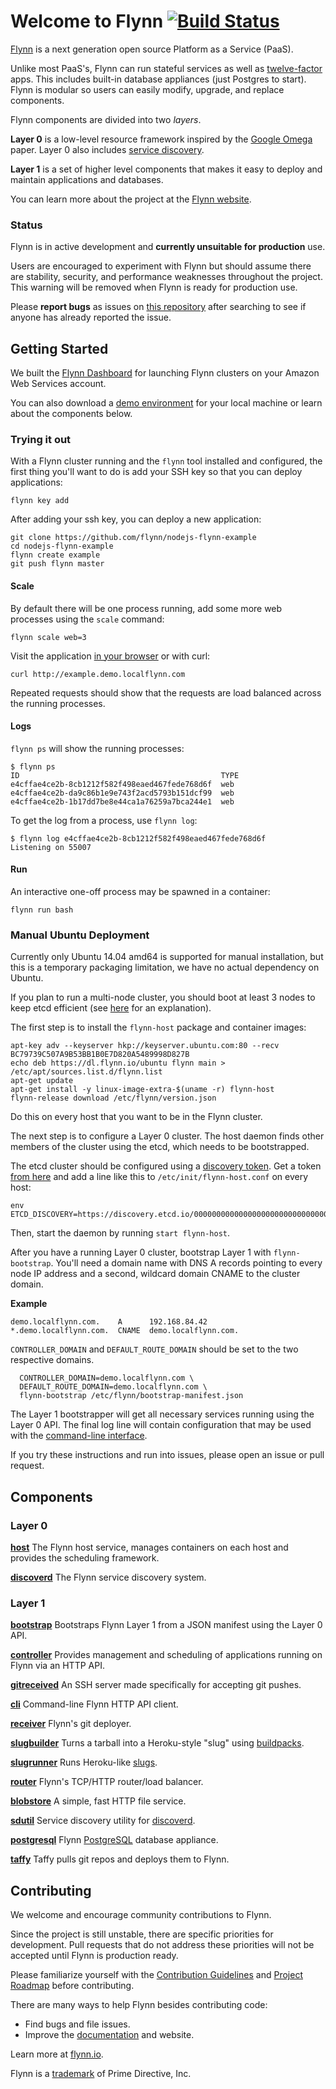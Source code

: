# Welcome to Flynn [![Build Status](https://travis-ci.org/flynn/flynn.svg?branch=master)](https://travis-ci.org/flynn/flynn)

[Flynn](https://flynn.io) is a next generation open source Platform as a Service
(PaaS).

Unlike most PaaS's, Flynn can run stateful services as well as [twelve-factor
](http://12factor.net/) apps. This includes built-in database appliances (just
Postgres to start). Flynn is modular so users can easily modify, upgrade, and
replace components.

Flynn components are divided into two _layers_.

**Layer 0** is a low-level resource framework inspired by the [Google
Omega](http://eurosys2013.tudos.org/wp-content/uploads/2013/paper/Schwarzkopf.pdf)
paper. Layer 0 also includes [service discovery](/discoverd).

**Layer 1** is a set of higher level components that makes it easy to deploy and
maintain applications and databases.

You can learn more about the project at the [Flynn website](https://flynn.io).

### Status

Flynn is in active development and **currently unsuitable for production** use.

Users are encouraged to experiment with Flynn but should assume there are
stability, security, and performance weaknesses throughout the project. This
warning will be removed when Flynn is ready for production use.

Please **report bugs** as issues on [this
repository](https://github.com/flynn/flynn/issues) after searching to see if
anyone has already reported the issue.

## Getting Started

We built the [Flynn Dashboard](https://dashboard.flynn.io) for launching Flynn clusters on your
Amazon Web Services account.

You can also download a [demo environment](/demo) for your local machine or
learn about the components below.

### Trying it out

With a Flynn cluster running and the `flynn` tool installed and configured, the
first thing you'll want to do is add your SSH key so that you can deploy
applications:

```text
flynn key add
```

After adding your ssh key, you can deploy a new application:

```text
git clone https://github.com/flynn/nodejs-flynn-example
cd nodejs-flynn-example
flynn create example
git push flynn master
```

#### Scale

By default there will be one process running, add some more web processes using
the `scale` command:

```text
flynn scale web=3
```

Visit the application [in your browser](http://example.demo.localflynn.com) or with curl:

```text
curl http://example.demo.localflynn.com
```

Repeated requests should show that the requests are load balanced across the
running processes.

#### Logs

`flynn ps` will show the running processes:

```text
$ flynn ps
ID                                             TYPE
e4cffae4ce2b-8cb1212f582f498eaed467fede768d6f  web
e4cffae4ce2b-da9c86b1e9e743f2acd5793b151dcf99  web
e4cffae4ce2b-1b17dd7be8e44ca1a76259a7bca244e1  web
```

To get the log from a process, use `flynn log`:

```text
$ flynn log e4cffae4ce2b-8cb1212f582f498eaed467fede768d6f
Listening on 55007
```

#### Run

An interactive one-off process may be spawned in a container:

```text
flynn run bash
```


### Manual Ubuntu Deployment

Currently only Ubuntu 14.04 amd64 is supported for manual installation, but this
is a temporary packaging limitation, we have no actual dependency on Ubuntu.

If you plan to run a multi-node cluster, you should boot at least 3 nodes to keep etcd efficient
(see [here](https://github.com/coreos/etcd/blob/v0.4.6/Documentation/optimal-cluster-size.md) for
an explanation).

The first step is to install the `flynn-host` package and container images:

```text
apt-key adv --keyserver hkp://keyserver.ubuntu.com:80 --recv BC79739C507A9B53BB1B0E7D820A5489998D827B
echo deb https://dl.flynn.io/ubuntu flynn main > /etc/apt/sources.list.d/flynn.list
apt-get update
apt-get install -y linux-image-extra-$(uname -r) flynn-host
flynn-release download /etc/flynn/version.json
```

Do this on every host that you want to be in the Flynn cluster.

The next step is to configure a Layer 0 cluster. The host daemon finds other
members of the cluster using the etcd, which needs to be bootstrapped.

The etcd cluster should be configured using a [discovery
token](https://coreos.com/docs/cluster-management/setup/etcd-cluster-discovery/).
Get a token [from here](https://discovery.etcd.io/new) and add a line like this
to `/etc/init/flynn-host.conf` on every host:

```text
env ETCD_DISCOVERY=https://discovery.etcd.io/00000000000000000000000000000000
```

Then, start the daemon by running `start flynn-host`.

After you have a running Layer 0 cluster, bootstrap Layer 1 with
`flynn-bootstrap`. You'll need a domain name with DNS A records pointing to
every node IP address and a second, wildcard domain CNAME to the cluster domain.

**Example**

```text
demo.localflynn.com.    A      192.168.84.42
*.demo.localflynn.com.  CNAME  demo.localflynn.com.
```

`CONTROLLER_DOMAIN` and `DEFAULT_ROUTE_DOMAIN` should be set to the two
respective domains.

```text
  CONTROLLER_DOMAIN=demo.localflynn.com \
  DEFAULT_ROUTE_DOMAIN=demo.localflynn.com \
  flynn-bootstrap /etc/flynn/bootstrap-manifest.json
```

The Layer 1 bootstrapper will get all necessary services running using the Layer
0 API. The final log line will contain configuration that may be used with the
[command-line interface](/cli).

If you try these instructions and run into issues, please open an issue or pull
request.


## Components

### Layer 0

**[host](/host)** The Flynn host service, manages containers on each host
and provides the scheduling framework.

**[discoverd](/discoverd)** The Flynn service discovery system.

### Layer 1

**[bootstrap](/bootstrap)** Bootstraps Flynn Layer 1 from a JSON manifest using
the Layer 0 API.

**[controller](/controller)** Provides management and scheduling of applications
running on Flynn via an HTTP API.

**[gitreceived](/gitreceived)** An SSH server made specifically for accepting git pushes.

**[cli](/cli)** Command-line Flynn HTTP API client.

**[receiver](/receiver)** Flynn's git deployer.

**[slugbuilder](/slugbuilder)** Turns a tarball into a Heroku-style "slug" using
[buildpacks](https://devcenter.heroku.com/articles/buildpacks).

**[slugrunner](/slugrunner)** Runs Heroku-like
[slugs](https://devcenter.heroku.com/articles/slug-compiler).

**[router](/router)** Flynn's TCP/HTTP router/load balancer.

**[blobstore](/blobstore)** A simple, fast HTTP file service.

**[sdutil](/sdutil)** Service discovery utility for [discoverd](/discoverd).

**[postgresql](/appliance/postgresql)** Flynn
[PostgreSQL](http://www.postgresql.org/) database appliance.

**[taffy](/taffy)** Taffy pulls git repos and deploys them to Flynn.


## Contributing

We welcome and encourage community contributions to Flynn.

Since the project is still unstable, there are specific priorities for
development. Pull requests that do not address these priorities will not be
accepted until Flynn is production ready.

Please familiarize yourself with the [Contribution
Guidelines](https://flynn.io/docs/contributing) and [Project
Roadmap](https://flynn.io/docs/roadmap) before contributing.

There are many ways to help Flynn besides contributing code:

 - Find bugs and file issues.
 - Improve the [documentation](/website) and website.

Learn more at [flynn.io](https://flynn.io).

Flynn is a [trademark](https://flynn.io/docs/trademark-guidelines) of Prime Directive, Inc.
